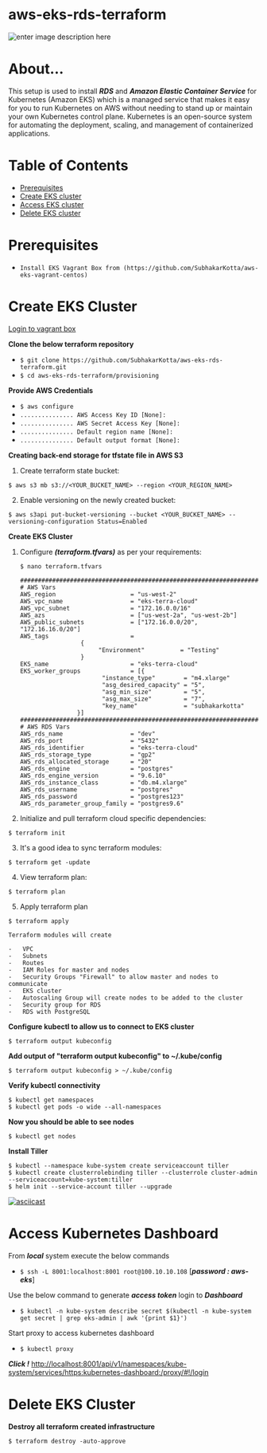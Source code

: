 # aws-eks-rds-terraform
![enter image description here](https://lh3.googleusercontent.com/MSDTbvsk5AS4BwkFsbJBsXwc_4YuoyCvzUeXvIRgWL-AmKKWF6cFmvlgwiR9a5TPMu0ixp7eSoR5EA)

# About...

This setup is used to install ***RDS*** and ***Amazon Elastic Container Service*** for Kubernetes (Amazon EKS) which is a managed service that makes it easy for you to run Kubernetes on AWS without needing to stand up or maintain your own Kubernetes control plane. Kubernetes is an open-source system for automating the deployment, scaling, and management of containerized applications.

# Table of Contents

* [Prerequisites](#prerequisites)
* [Create EKS cluster](#create_cluster)
* [Access EKS cluster](#eks)
* [Delete EKS cluster](#delete_cluster)




<a id="prerequisites"></a>
# Prerequisites
* `Install EKS Vagrant Box from (https://github.com/SubhakarKotta/aws-eks-vagrant-centos)`


<a id="create_cluster"></a>

# Create EKS Cluster

[Login to vagrant box](https://github.com/SubhakarKotta/aws-eks-vagrant-centos#access)


**Clone the below terraform repository**

* `$ git clone https://github.com/SubhakarKotta/aws-eks-rds-terraform.git`
* `$ cd aws-eks-rds-terraform/provisioning`


**Provide AWS Credentials**

* `$ aws configure`
* `............... AWS Access Key ID [None]:`
* `............... AWS Secret Access Key [None]:`
* `............... Default region name [None]:`
* `............... Default output format [None]:`
 
 
**Creating back-end storage for tfstate file in AWS S3**

1.  Create terraform state bucket:
```
$ aws s3 mb s3://<YOUR_BUCKET_NAME> --region <YOUR_REGION_NAME>
```
2.  Enable versioning on the newly created bucket:
```
$ aws s3api put-bucket-versioning --bucket <YOUR_BUCKET_NAME> --versioning-configuration Status=Enabled
```


 **Create EKS Cluster**
1.  Configure ***(terraform.tfvars)*** as per your requirements:


	```
	$ nano terraform.tfvars

	##########################################################################################
	# AWS Vars
	AWS_region                     = "us-west-2"
	AWS_vpc_name                   = "eks-terra-cloud"
	AWS_vpc_subnet                 = "172.16.0.0/16"
	AWS_azs                        = ["us-west-2a", "us-west-2b"]
	AWS_public_subnets             = ["172.16.0.0/20", "172.16.16.0/20"]
	AWS_tags                       = 
					 { 
					      "Environment"          = "Testing"
					 }
	EKS_name                       = "eks-terra-cloud"
	EKS_worker_groups              = [{ 
					       "instance_type"        = "m4.xlarge"
					       "asg_desired_capacity" = "5",
					       "asg_min_size"         = "5",
					       "asg_max_size"         = "7",
					       "key_name"             = "subhakarkotta"
					}]
	########################################################################################
	# AWS RDS Vars
	AWS_rds_name                   = "dev"
	AWS_rds_port                   = "5432"
	AWS_rds_identifier             = "eks-terra-cloud"
	AWS_rds_storage_type           = "gp2"
	AWS_rds_allocated_storage      = "20"
	AWS_rds_engine                 = "postgres"
	AWS_rds_engine_version         = "9.6.10"
	AWS_rds_instance_class         = "db.m4.xlarge"
	AWS_rds_username               = "postgres"
	AWS_rds_password               = "postgres123"
	AWS_rds_parameter_group_family = "postgres9.6"
      ```

2.  Initialize and pull terraform cloud specific dependencies:
```
$ terraform init
```
3. It's a good idea to sync terraform modules: 
```
$ terraform get -update
```
4. View terraform plan:
```
$ terraform plan
```
5. Apply terraform plan 
```
$ terraform apply
```


```
Terraform modules will create

-   VPC
-   Subnets
-   Routes
-   IAM Roles for master and nodes
-   Security Groups "Firewall" to allow master and nodes to communicate
-   EKS cluster
-   Autoscaling Group will create nodes to be added to the cluster
-   Security group for RDS
-   RDS with PostgreSQL

```


**Configure kubectl to allow us to connect to EKS cluster**
```
$ terraform output kubeconfig
```
**Add output of "terraform output kubeconfig" to ~/.kube/config**
```
$ terraform output kubeconfig > ~/.kube/config
```
**Verify kubectl connectivity**
```
$ kubectl get namespaces
$ kubectl get pods -o wide --all-namespaces
```

**Now you should be able to see nodes**
```
$ kubectl get nodes
```
**Install Tiller**
```
$ kubectl --namespace kube-system create serviceaccount tiller
$ kubectl create clusterrolebinding tiller --clusterrole cluster-admin --serviceaccount=kube-system:tiller
$ helm init --service-account tiller --upgrade
```
[![asciicast](https://asciinema.org/a/248153.png)](https://asciinema.org/a/248153)

<a id="access_dashboard"></a>

# Access Kubernetes Dashboard

From ***local*** system execute the below commands
* `$ ssh -L 8001:localhost:8001 root@100.10.10.108` [***password : aws-eks***]

Use the below command to generate ***access token*** login to ***Dashboard***
* `$ kubectl -n kube-system describe secret $(kubectl -n kube-system get secret | grep eks-admin | awk '{print $1}')`

Start proxy to access kubernetes dashboard
* `$ kubectl proxy`

***Click !***
[http://localhost:8001/api/v1/namespaces/kube-system/services/https:kubernetes-dashboard:/proxy/#!/login](http://localhost:8001/api/v1/namespaces/kube-system/services/https:kubernetes-dashboard:/proxy/#!/login)


<a id="delete_cluster"></a>

# Delete EKS Cluster

**Destroy all terraform created infrastructure**
```
$ terraform destroy -auto-approve
```
